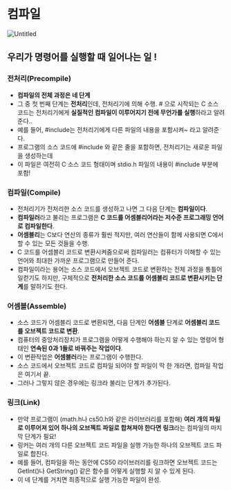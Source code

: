 # 컴파일

![Untitled](https://s3.us-west-2.amazonaws.com/secure.notion-static.com/4d01b1ee-a69a-400c-8e04-7463e6903ba1/Untitled.png?X-Amz-Algorithm=AWS4-HMAC-SHA256&X-Amz-Content-Sha256=UNSIGNED-PAYLOAD&X-Amz-Credential=AKIAT73L2G45EIPT3X45%2F20220831%2Fus-west-2%2Fs3%2Faws4_request&X-Amz-Date=20220831T060809Z&X-Amz-Expires=86400&X-Amz-Signature=6b4027147d2dc49b59a3423f4c7449793f7875baa58bd63e7a7c4d42506fa2b8&X-Amz-SignedHeaders=host&response-content-disposition=filename%20%3D%22Untitled.png%22&x-id=GetObject)

## 우리가 명령어를 실행할 때 일어나는 일 !

### **전처리(Precompile)**

- **컴파일의 전체 과정은 네 단계**
- 그 중 첫 번째 단계는 **전처리**인데, 전처리기에 의해 수행. # 으로 시작되는 C 소스 코드는 전처리기에게 **실질적인 컴파일이 이루어지기 전에 무언가를 실행**하라고 알려준다..
- 예를 들어, #include는 전처리기에게 다른 파일의 내용을 포함시켜~ 라고 알려준다.
- 프로그램의 소스 코드에 #include 와 같은 줄을 포함하면, 전처리기는 새로운 파일을 생성하는데
- 이 파일은 여전히 C 소스 코드 형태이며 stdio.h 파일의 내용이 #include 부분에 포함!

### **컴파일(Compile)**

- 전처리기가 전처리한 소스 코드를 생성하고 나면 그 다음 단계는 **컴파일이다**.
- **컴파일러**라고 불리는 프로그램은 **C 코드를 어셈블리어라는 저수준 프로그래밍 언어로 컴파일한다**.
- **어셈블리**는 C보다 연산의 종류가 훨씬 적지만, 여러 연산들이 함께 사용되면 C에서 할 수 있는 모든 것들을 수행.
- C 코드를 어셈블리 코드로 변환시켜줌으로써 컴파일러는 컴퓨터가 이해할 수 있는 언어와 최대한 가까운 프로그램으로 만들어 준다.
- 컴파일이라는 용어는 소스 코드에서 오브젝트 코드로 변환하는 전체 과정을 통틀어 일컫기도 하지만, 구체적으로 **전처리한 소스 코드를 어셈블리 코드로 변환시키는 단계**를 말하기도 한다.

### **어셈블(Assemble)**

- 소스 코드가 어셈블리 코드로 변환되면, 다음 단계인 **어셈블** 단계로 **어셈블리 코드를 오브젝트 코드로 변환**.
- 컴퓨터의 중앙처리장치가 프로그램을 어떻게 수행해야 하는지 알 수 있는 명령어 형태인 **연속된 0과 1들로 바꿔주는 작업이다**.
- 이 변환작업은 **어셈블러**라는 프로그램이 수행한다.
- 소스 코드에서 오브젝트 코드로 컴파일 되어야 할 파일이 딱 한 개라면, 컴파일 작업은 여기서 끝.
- 그러나 그렇지 않은 경우에는 링크라 불리는 단계가 추가된다.

### **링크(Link)**

- 만약 프로그램이 (math.h나 cs50.h와 같은 라이브러리를 포함해) **여러 개의 파일로 이루어져 있어 하나의 오브젝트 파일로 합쳐져야 한다면** **링크**라는 컴파일의 마지막 단계가 필요!
- 링커는 여러 개의 다른 오브젝트 코드 파일을 실행 가능한 하나의 오브젝트 코드 파일로 합친다.
- 예를 들어, 컴파일을 하는 동안에 CS50 라이브러리를 링크하면 오브젝트 코드는 GetInt()나 GetString() 같은 함수를 어떻게 실행할 지 알 수 있게 된다.
- 이 네 단계를 거치면 최종적으로 실행 가능한 파일이 완성.

